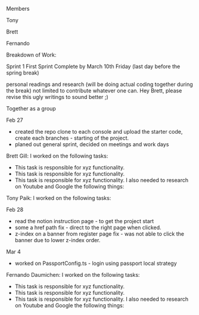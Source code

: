 Members

Tony

Brett

Fernando

Breakdown of Work:

Sprint 1 First Sprint Complete by March 10th Friday (last day before the spring break)

personal readings and research (will be doing actual coding together during the break)
not limited to contribute whatever one can.
Hey Brett, please revise this ugly writings to sound better ;)

Together as a group

Feb 27

- created the repo clone to each console and upload the starter code, create each branches - starting of the project.
- planed out general sprint, decided on meetings and work days

Brett Gill: I worked on the following tasks:

- This task is responsible for xyz functionality.
- This task is responsible for xyz functionality.
- This task is responsible for xyz functionality.
  I also needed to research on Youtube and Google the following things:

Tony Paik: I worked on the following tasks:

Feb 28

- read the notion instruction page - to get the project start
- some a href path fix - direct to the right page when clicked.
- z-index on a banner from register page fix - was not able to click the banner due to lower z-index order.

Mar 4

- worked on PassportConfig.ts - login using passport local strategy

Fernando Daumichen: I worked on the following tasks:

- This task is responsible for xyz functionality.
- This task is responsible for xyz functionality.
- This task is responsible for xyz functionality.
  I also needed to research on Youtube and Google the following things:
